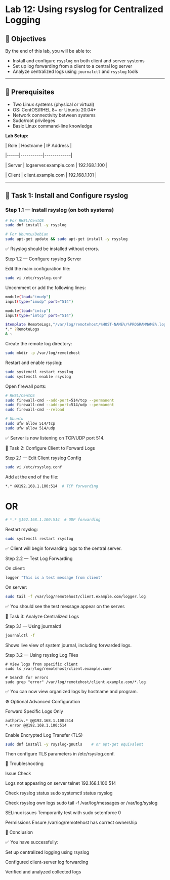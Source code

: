 # Lab 12: Using rsyslog for Centralized Logging

## 🎯 Objectives
By the end of this lab, you will be able to:
- Install and configure `rsyslog` on both client and server systems  
- Set up log forwarding from a client to a central log server  
- Analyze centralized logs using `journalctl` and `rsyslog` tools  

---

## 🧰 Prerequisites
- Two Linux systems (physical or virtual)
- OS: CentOS/RHEL 8+ or Ubuntu 20.04+
- Network connectivity between systems
- Sudo/root privileges
- Basic Linux command-line knowledge

**Lab Setup:**

| Role | Hostname | IP Address |

|------|-----------|-------------|

| Server | logserver.example.com | 192.168.1.100 |

| Client | client.example.com | 192.168.1.101 |

---

## 🧩 Task 1: Install and Configure rsyslog

### Step 1.1 — Install rsyslog (on both systems)
```bash
# For RHEL/CentOS
sudo dnf install -y rsyslog

# For Ubuntu/Debian
sudo apt-get update && sudo apt-get install -y rsyslog
```
✅ Rsyslog should be installed without errors.

Step 1.2 — Configure rsyslog Server

Edit the main configuration file:
```bash
sudo vi /etc/rsyslog.conf
```

Uncomment or add the following lines:
```bash
module(load="imudp")
input(type="imudp" port="514")

module(load="imtcp")
input(type="imtcp" port="514")

$template RemoteLogs,"/var/log/remotehost/%HOST-NAME%/%PROGRAMNAME%.log"
*.* ?RemoteLogs
& ~
```

Create the remote log directory:
```bash
sudo mkdir -p /var/log/remotehost
```

Restart and enable rsyslog:
```bash
sudo systemctl restart rsyslog
sudo systemctl enable rsyslog
```

Open firewall ports:
```bash
# RHEL/CentOS
sudo firewall-cmd --add-port=514/tcp --permanent
sudo firewall-cmd --add-port=514/udp --permanent
sudo firewall-cmd --reload

# Ubuntu
sudo ufw allow 514/tcp
sudo ufw allow 514/udp
```

✅ Server is now listening on TCP/UDP port 514.

🧩 Task 2: Configure Client to Forward Logs

Step 2.1 — Edit Client rsyslog Config
```bash
sudo vi /etc/rsyslog.conf
```

Add at the end of the file:
```bash
*.* @@192.168.1.100:514  # TCP forwarding
```
# OR
```bash
# *.* @192.168.1.100:514  # UDP forwarding
```

Restart rsyslog:
```bash
sudo systemctl restart rsyslog
```

✅ Client will begin forwarding logs to the central server.

Step 2.2 — Test Log Forwarding

On client:
```bash
logger "This is a test message from client"
```

On server:
```bash
sudo tail -f /var/log/remotehost/client.example.com/logger.log
```

✅ You should see the test message appear on the server.

🧩 Task 3: Analyze Centralized Logs

Step 3.1 — Using journalctl
```bash
journalctl -f
```

Shows live view of system journal, including forwarded logs.

Step 3.2 — Using rsyslog Log Files
```
# View logs from specific client
sudo ls /var/log/remotehost/client.example.com/

# Search for errors
sudo grep "error" /var/log/remotehost/client.example.com/*.log
```

✅ You can now view organized logs by hostname and program.

⚙️ Optional Advanced Configuration

Forward Specific Logs Only
```bash
authpriv.* @@192.168.1.100:514
*.error @@192.168.1.100:514
```
Enable Encrypted Log Transfer (TLS)
```bash
sudo dnf install -y rsyslog-gnutls    # or apt-get equivalent
```

Then configure TLS parameters in /etc/rsyslog.conf.

🧩 Troubleshooting

Issue	Check

Logs not appearing on server	telnet 192.168.1.100 514

Check rsyslog status	sudo systemctl status rsyslog

Check rsyslog own logs	sudo tail -f /var/log/messages or /var/log/syslog

SELinux issues	Temporarily test with sudo setenforce 0

Permissions	Ensure /var/log/remotehost has correct ownership

🏁 Conclusion

✅ You have successfully:

Set up centralized logging using rsyslog

Configured client-server log forwarding

Verified and analyzed collected logs
